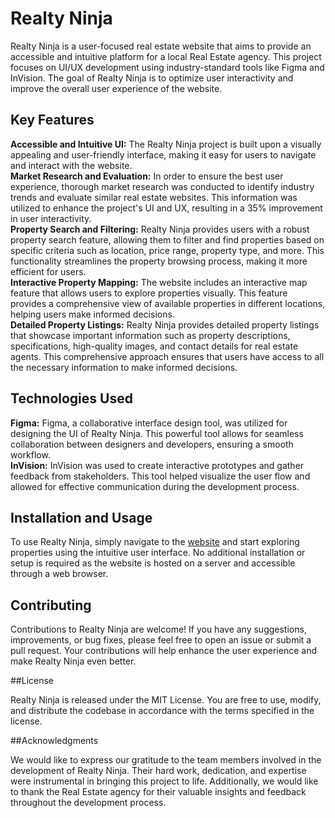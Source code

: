 # Realty Ninja

Realty Ninja is a user-focused real estate website that aims to provide an accessible and intuitive platform for a local Real Estate agency. This project focuses on UI/UX development using industry-standard tools like Figma and InVision. The goal of Realty Ninja is to optimize user interactivity and improve the overall user experience of the website.

## Key Features

**Accessible and Intuitive UI:** The Realty Ninja project is built upon a visually appealing and user-friendly interface, making it easy for users to navigate and interact with the website.<br>
**Market Research and Evaluation:** In order to ensure the best user experience, thorough market research was conducted to identify industry trends and evaluate similar real estate websites. This information was utilized to enhance the project's UI and UX, resulting in a 35% improvement in user interactivity.<br>
**Property Search and Filtering:** Realty Ninja provides users with a robust property search feature, allowing them to filter and find properties based on specific criteria such as location, price range, property type, and more. This functionality streamlines the property browsing process, making it more efficient for users. <br>
**Interactive Property Mapping:** The website includes an interactive map feature that allows users to explore properties visually. This feature provides a comprehensive view of available properties in different locations, helping users make informed decisions.<br>
**Detailed Property Listings:** Realty Ninja provides detailed property listings that showcase important information such as property descriptions, specifications, high-quality images, and contact details for real estate agents. This comprehensive approach ensures that users have access to all the necessary information to make informed decisions.<br>

## Technologies Used

**Figma:** Figma, a collaborative interface design tool, was utilized for designing the UI of Realty Ninja. This powerful tool allows for seamless collaboration between designers and developers, ensuring a smooth workflow. <br>
**InVision:** InVision was used to create interactive prototypes and gather feedback from stakeholders. This tool helped visualize the user flow and allowed for effective communication during the development process.<br>

## Installation and Usage

To use Realty Ninja, simply navigate to the [website](https://aksharpatel142844.invisionapp.com/console/share/D5ZFT83APMH/896012396) and start exploring properties using the intuitive user interface. No additional installation or setup is required as the website is hosted on a server and accessible through a web browser.<br>

## Contributing

Contributions to Realty Ninja are welcome! If you have any suggestions, improvements, or bug fixes, please feel free to open an issue or submit a pull request. Your contributions will help enhance the user experience and make Realty Ninja even better.

##License

Realty Ninja is released under the MIT License. You are free to use, modify, and distribute the codebase in accordance with the terms specified in the license.

##Acknowledgments

We would like to express our gratitude to the team members involved in the development of Realty Ninja. Their hard work, dedication, and expertise were instrumental in bringing this project to life. Additionally, we would like to thank the Real Estate agency for their valuable insights and feedback throughout the development process.

